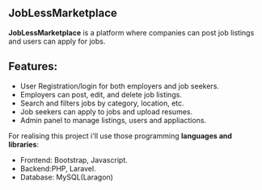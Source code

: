 ## JobLessMarketplace
**JobLessMarketplace** is a platform where companies can post job listings and users can apply for jobs.
## Features:
- User Registration/login for both employers and job seekers.
- Employers can post, edit, and delete job listings.
- Search and filters jobs by category, location, etc.
- Job seekers can apply to jobs and upload resumes.
- Admin panel to manage listings, users and appliactions.

For realising this project i'll use those programming **languages and libraries**:
- Frontend: Bootstrap, Javascript.
- Backend:PHP, Laravel.
- Database: MySQL(Laragon)
